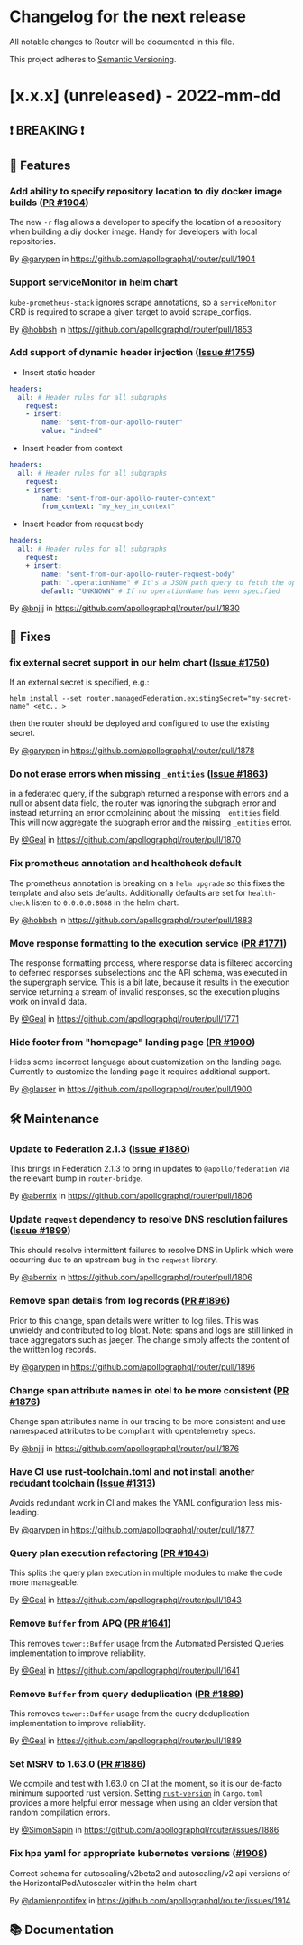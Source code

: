 # Changelog for the next release

All notable changes to Router will be documented in this file.

This project adheres to [Semantic Versioning](https://semver.org/spec/v2.0.0.html).

<!-- <THIS IS AN EXAMPLE, DO NOT REMOVE>

# [x.x.x] (unreleased) - 2022-mm-dd
> Important: X breaking changes below, indicated by **❗ BREAKING ❗**
## ❗ BREAKING ❗
## 🚀 Features
## 🐛 Fixes
## 🛠 Maintenance
## 📚 Documentation

## Example section entry format

### Headline ([Issue #ISSUE_NUMBER](https://github.com/apollographql/router/issues/ISSUE_NUMBER))

Description! And a link to a [reference](http://url)

By [@USERNAME](https://github.com/USERNAME) in https://github.com/apollographql/router/pull/PULL_NUMBER
-->

# [x.x.x] (unreleased) - 2022-mm-dd

## ❗ BREAKING ❗
## 🚀 Features

### Add ability to specify repository location to diy docker image builds ([PR #1904](https://github.com/apollographql/router/issues/1904))

The new `-r` flag allows a developer to specify the location of a repository when building a diy docker image. Handy for developers with local repositories.

By [@garypen](https://github.com/garypen) in https://github.com/apollographql/router/pull/1904

### Support serviceMonitor in helm chart

`kube-prometheus-stack` ignores scrape annotations, so a `serviceMonitor` CRD is required to scrape a given target to avoid scrape_configs. 

By [@hobbsh](https://github.com/hobbsh) in https://github.com/apollographql/router/pull/1853

### Add support of dynamic header injection ([Issue #1755](https://github.com/apollographql/router/issues/1755))

+ Insert static header

```yaml
headers:
  all: # Header rules for all subgraphs
    request:
    - insert:
        name: "sent-from-our-apollo-router"
        value: "indeed"
```

+ Insert header from context

```yaml
headers:
  all: # Header rules for all subgraphs
    request:
    - insert:
        name: "sent-from-our-apollo-router-context"
        from_context: "my_key_in_context"
```

+ Insert header from request body

```yaml
headers:
  all: # Header rules for all subgraphs
    request:
    + insert:
        name: "sent-from-our-apollo-router-request-body"
        path: ".operationName" # It's a JSON path query to fetch the operation name from request body
        default: "UNKNOWN" # If no operationName has been specified
```


By [@bnjjj](https://github.com/bnjjj) in https://github.com/apollographql/router/pull/1830

## 🐛 Fixes

### fix external secret support in our helm chart ([Issue #1750](https://github.com/apollographql/router/issues/1750))

If an external secret is specified, e.g.: 

`helm install --set router.managedFederation.existingSecret="my-secret-name" <etc...>`

then the router should be deployed and configured to use the existing secret.

By [@garypen](https://github.com/garypen) in https://github.com/apollographql/router/pull/1878

### Do not erase errors when missing `_entities` ([Issue #1863](https://github.com/apollographql/router/issues/1863))

in a federated query, if the subgraph returned a response with errors and a null or absent data field, the router
was ignoring the subgraph error and instead returning an error complaining about the missing` _entities` field.
This will now aggregate the subgraph error and the missing `_entities` error.

By [@Geal](https://github.com/Geal) in https://github.com/apollographql/router/pull/1870

### Fix prometheus annotation and healthcheck default

The prometheus annotation is breaking on a `helm upgrade` so this fixes the template and also sets defaults. Additionally
defaults are set for `health-check` listen to `0.0.0.0:8088` in the helm chart.

By [@hobbsh](https://github.com/hobbsh) in https://github.com/apollographql/router/pull/1883

### Move response formatting to the execution service ([PR #1771](https://github.com/apollographql/router/pull/1771))

The response formatting process, where response data is filtered according to deferred responses subselections
and the API schema, was executed in the supergraph service. This is a bit late, because it results in the
execution service returning a stream of invalid responses, so the execution plugins work on invalid data.

By [@Geal](https://github.com/Geal) in https://github.com/apollographql/router/pull/1771

### Hide footer from "homepage" landing page ([PR #1900](https://github.com/apollographql/router/pull/1900))

Hides some incorrect language about customization on the landing page.  Currently to customize the landing page it requires additional support.

By [@glasser](https://github.com/glasser) in https://github.com/apollographql/router/pull/1900

## 🛠 Maintenance

### Update to Federation 2.1.3 ([Issue #1880](https://github.com/apollographql/router/issues/1880))

This brings in Federation 2.1.3 to bring in updates to `@apollo/federation` via the relevant bump in `router-bridge`.

By [@abernix](https://github.com/abernix) in https://github.com/apollographql/router/pull/1806

### Update `reqwest` dependency to resolve DNS resolution failures ([Issue #1899](https://github.com/apollographql/router/issues/1899))

This should resolve intermittent failures to resolve DNS in Uplink which were occurring due to an upstream bug in the `reqwest` library.

By [@abernix](https://github.com/abernix) in https://github.com/apollographql/router/pull/1806

### Remove span details from log records ([PR #1896](https://github.com/apollographql/router/pull/1896))

Prior to this change, span details were written to log files. This was unwieldy and contributed to log bloat. Note: spans and logs are still linked in trace aggregators such as jaeger. The change simply affects the content of the written log records.

By [@garypen](https://github.com/garypen) in https://github.com/apollographql/router/pull/1896

### Change span attribute names in otel to be more consistent ([PR #1876](https://github.com/apollographql/router/pull/1876))

Change span attributes name in our tracing to be more consistent and use namespaced attributes to be compliant with opentelemetry specs.

By [@bnjjj](https://github.com/bnjjj) in https://github.com/apollographql/router/pull/1876

### Have CI use rust-toolchain.toml and not install another redudant toolchain ([Issue #1313](https://github.com/apollographql/router/issues/1313))

Avoids redundant work in CI and makes the YAML configuration less mis-leading.

By [@garypen](https://github.com/garypen) in https://github.com/apollographql/router/pull/1877

### Query plan execution refactoring ([PR #1843](https://github.com/apollographql/router/pull/1843))

This splits the query plan execution in multiple modules to make the code more manageable.

By [@Geal](https://github.com/Geal) in https://github.com/apollographql/router/pull/1843

### Remove `Buffer` from APQ ([PR #1641](https://github.com/apollographql/router/pull/1641))

This removes `tower::Buffer` usage from the Automated Persisted Queries implementation to improve reliability.

By [@Geal](https://github.com/Geal) in https://github.com/apollographql/router/pull/1641

### Remove `Buffer` from query deduplication ([PR #1889](https://github.com/apollographql/router/pull/1889))

This removes `tower::Buffer` usage from the query deduplication implementation to improve reliability.

By [@Geal](https://github.com/Geal) in https://github.com/apollographql/router/pull/1889

### Set MSRV to 1.63.0 ([PR #1886](https://github.com/apollographql/router/issues/1886))

We compile and test with 1.63.0 on CI at the moment,
so it is our de-facto minimum supported rust version.
Setting [`rust-version`](https://doc.rust-lang.org/cargo/reference/manifest.html#the-rust-version-field)
in `Cargo.toml` provides a more helpful error message when using an older version
that random compilation errors.

By [@SimonSapin](https://github.com/SimonSapin) in https://github.com/apollographql/router/issues/1886

### Fix hpa yaml for appropriate kubernetes versions ([#1908](https://github.com/apollographql/router/pull/1908))

Correct schema for autoscaling/v2beta2 and autoscaling/v2 api versions of the
HorizontalPodAutoscaler within the helm chart

By [@damienpontifex](https://github.com/damienpontifex) in https://github.com/apollographql/router/issues/1914

## 📚 Documentation
